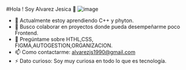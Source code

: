 #Hola ! Soy Alvarez Jesica 👋 ![image](https://user-images.githubusercontent.com/78943636/202448473-686316e3-4d2a-46d1-b138-965fd319c440.png)




- 🌱 Actualmente estoy aprendiendo C++ y phyton.
- 👯 Busco colaborar en proyectos donde pueda desempeñarme poco Frontend.
- 💬 Pregúntame sobre HTHL,CSS, FIGMA,AUTOGESTION,ORGANIZACION.
- 📫 Como contactarme: alvarezjs1990@gmail.com
- ⚡ Dato curioso: Soy muy curiosa en todo lo que es tecnología.

